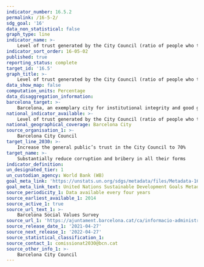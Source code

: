 ```yaml
---
indicator_number: 16.5.2
permalink: /16-5-2/
sdg_goal: '16'
data_non_statistical: false
graph_type: line
indicator_name: >-
    Level of trust generated by the City Council (ratio of people who trust the City Council sufficiently or a lot)
indicator_sort_order: 16-05-02
published: true
reporting_status: complete
target_id: '16.5'
graph_title: >-
    Level of trust generated by the City Council (ratio of people who trust the City Council sufficiently or a lot)
data_show_map: false
computation_units: Percentage
data_disaggregation_information:
barcelona_target: >-
    Barcelona, an exemplary city for institutional integrity and good governance
national_indicator_available: >-
    Level of trust generated by the City Council (ratio of people who trust the City Council sufficiently or a lot)
national_geographical_coverage: Barcelona City
source_organisation_1: >-
    Barcelona City Council
target_line_2030: >-
    Increase the general public’s trust in the City Council to 70%
target_name: >-
    Substantially reduce corruption and bribery in all their forms
indicator_definition:
un_designated_tier: 1
un_custodian_agency: World Bank (WB)
goal_meta_link: 'https://unstats.un.org/sdgs/metadata/files/Metadata-16-05-02.pdf'
goal_meta_link_text: United Nations Sustainable Development Goals Metadata (pdf 894kB)
source_periodicity_1: Data available every four years
source_earliest_available_1: 2014
source_active_1: true
source_url_text_1: >-
    Barcelona Social Values Survey
source_url_1: 'https://ajuntament.barcelona.cat/ca/informacio-administrativa/registre-enquestes-i-estudis-opinio'
source_release_date_1: '2021-04-27'
source_next_release_1: '2022-04-27'
source_statistical_classification_1: 
source_contact_1: comissionat2030@bcn.cat
source_other_info_1: >-
    Barcelona City Council
---
```

